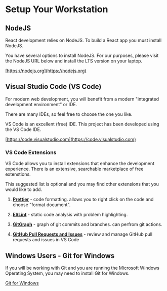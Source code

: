 # Setup Your Workstation

## NodeJS

React development relies on NodeJS.  To build a React app you must install NodeJS.

You have several options to install NodeJS.  For our purposes, please visit the NodeJS URL below and install the LTS version on your laptop.

[https://nodejs.org](https://nodejs.org)

## Visual Studio Code (VS Code)

For modern web development, you will benefit from a modern "integrated development environment" or IDE.

There are many IDEs, so feel free to choose the one you like.

VS Code is an excellent (free) IDE.  This project has been developed using the VS Code IDE.

[https://code.visualstudio.com](https://code.visualstudio.com)

### VS Code Extensions

VS Code allows you to install extensions that enhance the development experience.  There is an extensive, searchable marketplace of free extenstions.

This suggested list is optional and you may find other extensions that you would like to add.

1. **[Prettier](https://marketplace.visualstudio.com/items?itemName=esbenp.prettier-vscode)** - code formatting.  allows you to right click on the code and choose "format document".

2. **[ESLint](https://marketplace.visualstudio.com/items?itemName=dbaeumer.vscode-eslint)** - static code analysis with problem highlighting.

3. **[GitGraph](https://marketplace.visualstudio.com/items?itemName=mhutchie.git-graph)** - graph of git commits and branches.  can perfrom git actions.

4. **[GitHub Pull Requests and Issues](https://marketplace.visualstudio.com/items?itemName=GitHub.vscode-pull-request-github)** - review and manage GitHub pull requests and issues in VS Code

## Windows Users - Git for Windows

If you will be working with Git and you are running the Microsoft Windows Operating System, you may need to install Git for Windows.

[Git for Windows](https://git-scm.com/download/win)
